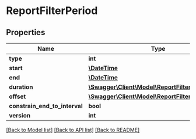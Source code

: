 # ReportFilterPeriod

## Properties
Name | Type | Description | Notes
------------ | ------------- | ------------- | -------------
**type** | **int** |  | [optional] 
**start** | [**\DateTime**](\DateTime.md) |  | [optional] 
**end** | [**\DateTime**](\DateTime.md) |  | [optional] 
**duration** | [**\Swagger\Client\Model\ReportFilterPeriodDatum**](ReportFilterPeriodDatum.md) |  | [optional] 
**offset** | [**\Swagger\Client\Model\ReportFilterPeriodDatum**](ReportFilterPeriodDatum.md) |  | [optional] 
**constrain_end_to_interval** | **bool** |  | [optional] 
**version** | **int** |  | [optional] 

[[Back to Model list]](../README.md#documentation-for-models) [[Back to API list]](../README.md#documentation-for-api-endpoints) [[Back to README]](../README.md)


